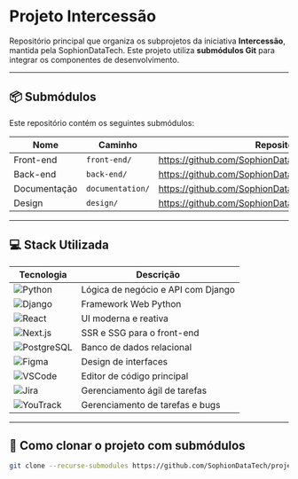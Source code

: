 # Projeto Intercessão

Repositório principal que organiza os subprojetos da iniciativa **Intercessão**, mantida pela SophionDataTech. Este projeto utiliza **submódulos Git** para integrar os componentes de desenvolvimento.

---

## 📦 Submódulos

Este repositório contém os seguintes submódulos:

| Nome           | Caminho         | Repositório                                          |
|----------------|-----------------|------------------------------------------------------|
| Front-end      | `front-end/`    | https://github.com/SophionDataTech/front-end_inter  |
| Back-end       | `back-end/`     | https://github.com/SophionDataTech/back-end_inter   |
| Documentação   | `documentation/`| https://github.com/SophionDataTech/documentation_inter |
| Design         | `design/`       | https://github.com/SophionDataTech/design_inter     |

---

## 💻 Stack Utilizada

| Tecnologia        | Descrição                             |
|-------------------|-----------------------------------------|
| ![Python](https://img.shields.io/badge/Python-3670A0?style=for-the-badge&logo=python&logoColor=white) | Lógica de negócio e API com Django |
| ![Django](https://img.shields.io/badge/Django-092E20?style=for-the-badge&logo=django&logoColor=white) | Framework Web Python |
| ![React](https://img.shields.io/badge/React-20232A?style=for-the-badge&logo=react&logoColor=61DAFB) | UI moderna e reativa |
| ![Next.js](https://img.shields.io/badge/Next.js-000000?style=for-the-badge&logo=nextdotjs&logoColor=white) | SSR e SSG para o front-end |
| ![PostgreSQL](https://img.shields.io/badge/PostgreSQL-4169E1?style=for-the-badge&logo=postgresql&logoColor=white) | Banco de dados relacional |
| ![Figma](https://img.shields.io/badge/Figma-F24E1E?style=for-the-badge&logo=figma&logoColor=white) | Design de interfaces |
| ![VSCode](https://img.shields.io/badge/VSCode-007ACC?style=for-the-badge&logo=visualstudiocode&logoColor=white) | Editor de código principal |
| ![Jira](https://img.shields.io/badge/Jira-0052CC?style=for-the-badge&logo=jira&logoColor=white) | Gerenciamento ágil de tarefas |
| ![YouTrack](https://img.shields.io/badge/YouTrack-000000?style=for-the-badge&logo=youtrack&logoColor=white) | Gerenciamento de tarefas e bugs |

---

## 🚀 Como clonar o projeto com submódulos

```bash
git clone --recurse-submodules https://github.com/SophionDataTech/projeto_intercessao.git

